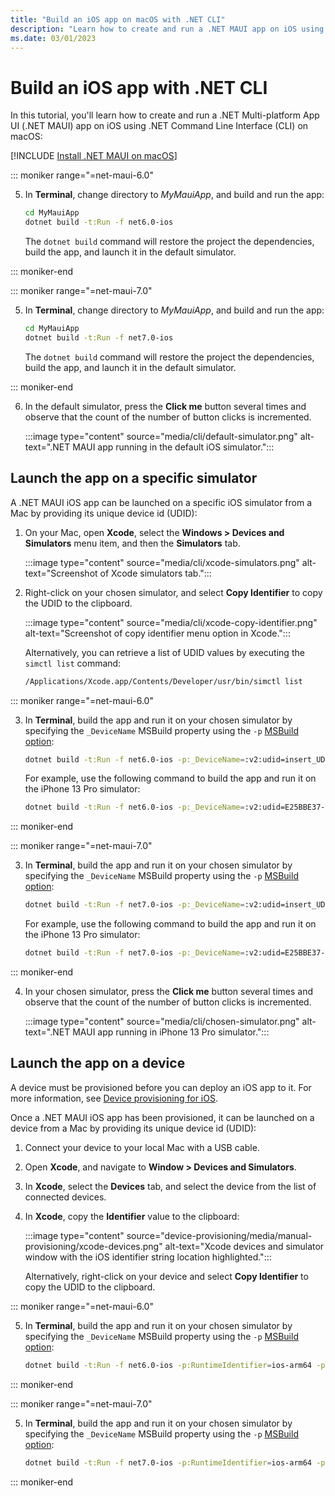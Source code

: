 ```yaml
---
title: "Build an iOS app on macOS with .NET CLI"
description: "Learn how to create and run a .NET MAUI app on iOS using .NET CLI on macOS."
ms.date: 03/01/2023
---
```


# Build an iOS app with .NET CLI

In this tutorial, you'll learn how to create and run a .NET Multi-platform App UI (.NET MAUI) app on iOS using .NET Command Line Interface (CLI) on macOS:

[!INCLUDE [Install .NET MAUI on macOS](~/includes/install-create-macos.md)]

<!-- markdownlint-disable MD029 -->
::: moniker range="=net-maui-6.0"

5. In **Terminal**, change directory to *MyMauiApp*, and build and run the app:

    ```zsh
    cd MyMauiApp
    dotnet build -t:Run -f net6.0-ios
    ```

    The `dotnet build` command will restore the project the dependencies, build the app, and launch it in the default simulator.

::: moniker-end

::: moniker range="=net-maui-7.0"

5. In **Terminal**, change directory to *MyMauiApp*, and build and run the app:

    ```zsh
    cd MyMauiApp
    dotnet build -t:Run -f net7.0-ios
    ```

    The `dotnet build` command will restore the project the dependencies, build the app, and launch it in the default simulator.

::: moniker-end

6. In the default simulator, press the **Click me** button several times and observe that the count of the number of button clicks is incremented.

    :::image type="content" source="media/cli/default-simulator.png" alt-text=".NET MAUI app running in the default iOS simulator.":::

<!-- markdownlint-enable MD029 -->

## Launch the app on a specific simulator

A .NET MAUI iOS app can be launched on a specific iOS simulator from a Mac by providing its unique device id (UDID):

1. On your Mac, open **Xcode**, select the **Windows > Devices and Simulators** menu item, and then the **Simulators** tab.

    :::image type="content" source="media/cli/xcode-simulators.png" alt-text="Screenshot of Xcode simulators tab.":::

1. Right-click on your chosen simulator, and select **Copy Identifier** to copy the UDID to the clipboard.

    :::image type="content" source="media/cli/xcode-copy-identifier.png" alt-text="Screenshot of copy identifier menu option in Xcode.":::

    Alternatively, you can retrieve a list of UDID values by executing the `simctl list` command:

    ```zsh
    /Applications/Xcode.app/Contents/Developer/usr/bin/simctl list
    ```

<!-- markdownlint-disable MD029 -->
::: moniker range="=net-maui-6.0"

3. In **Terminal**, build the app and run it on your chosen simulator by specifying the `_DeviceName` MSBuild property using the `-p` [MSBuild option](/dotnet/core/tools/dotnet-build#msbuild):

    ```zsh
    dotnet build -t:Run -f net6.0-ios -p:_DeviceName=:v2:udid=insert_UDID_here
    ```

    For example, use the following command to build the app and run it on the iPhone 13 Pro simulator:

    ```zsh
    dotnet build -t:Run -f net6.0-ios -p:_DeviceName=:v2:udid=E25BBE37-69BA-4720-B6FD-D54C97791E79
    ```

::: moniker-end

::: moniker range="=net-maui-7.0"

3. In **Terminal**, build the app and run it on your chosen simulator by specifying the `_DeviceName` MSBuild property using the `-p` [MSBuild option](/dotnet/core/tools/dotnet-build#msbuild):

    ```zsh
    dotnet build -t:Run -f net7.0-ios -p:_DeviceName=:v2:udid=insert_UDID_here
    ```

    For example, use the following command to build the app and run it on the iPhone 13 Pro simulator:

    ```zsh
    dotnet build -t:Run -f net7.0-ios -p:_DeviceName=:v2:udid=E25BBE37-69BA-4720-B6FD-D54C97791E79
    ```

::: moniker-end

4. In your chosen simulator, press the **Click me** button several times and observe that the count of the number of button clicks is incremented.

    :::image type="content" source="media/cli/chosen-simulator.png" alt-text=".NET MAUI app running in iPhone 13 Pro simulator.":::

<!-- markdownlint-enable MD029 -->

## Launch the app on a device

A device must be provisioned before you can deploy an iOS app to it. For more information, see [Device provisioning for iOS](~/ios/device-provisioning/index.md).

Once a .NET MAUI iOS app has been provisioned, it can be launched on a device from a Mac by providing its unique device id (UDID):

1. Connect your device to your local Mac with a USB cable.
1. Open **Xcode**, and navigate to **Window > Devices and Simulators**.
1. In **Xcode**, select the **Devices** tab, and select the device from the list of connected devices.
1. In **Xcode**, copy the **Identifier** value to the clipboard:

    :::image type="content" source="device-provisioning/media/manual-provisioning/xcode-devices.png" alt-text="Xcode devices and simulator window with the iOS identifier string location highlighted.":::

    Alternatively, right-click on your device and select **Copy Identifier** to copy the UDID to the clipboard.

<!-- markdownlint-disable MD029 -->
::: moniker range="=net-maui-6.0"

5. In **Terminal**, build the app and run it on your chosen simulator by specifying the `_DeviceName` MSBuild property using the `-p` [MSBuild option](/dotnet/core/tools/dotnet-build#msbuild):

    ```zsh
    dotnet build -t:Run -f net6.0-ios -p:RuntimeIdentifier=ios-arm64 -p:_DeviceName=insert_UDID_here
    ```

::: moniker-end

::: moniker range="=net-maui-7.0"

5. In **Terminal**, build the app and run it on your chosen simulator by specifying the `_DeviceName` MSBuild property using the `-p` [MSBuild option](/dotnet/core/tools/dotnet-build#msbuild):

    ```zsh
    dotnet build -t:Run -f net7.0-ios -p:RuntimeIdentifier=ios-arm64 -p:_DeviceName=insert_UDID_here
    ```

::: moniker-end

<!-- markdownlint-enable MD029 -->
